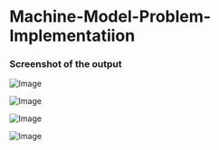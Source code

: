 # Machine-Model-Problem-Implementatiion

### Screenshot of the output

![Image](https://github.com/user-attachments/assets/3f983722-7dc8-4e4f-bd92-ba58a05e6cdb)


![Image](https://github.com/user-attachments/assets/2a3c4cf3-a6f2-42b4-b72c-21f9f0473a3f)


![Image](https://github.com/user-attachments/assets/ee2d9612-d998-4694-b814-0e66408b796f)


![Image](https://github.com/user-attachments/assets/5d131beb-5a75-46bf-a720-0b33070457e7)

